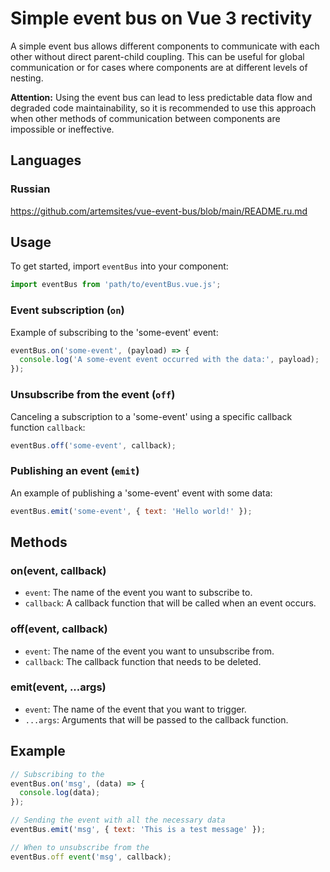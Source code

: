 # Simple event bus on Vue 3 rectivity

A simple event bus allows different components to communicate with each other without direct parent-child coupling. This can be useful for global communication or for cases where components are at different levels of nesting.

**Attention:** Using the event bus can lead to less predictable data flow and degraded code maintainability, so it is recommended to use this approach when other methods of communication between components are impossible or ineffective.

## Languages
### Russian
https://github.com/artemsites/vue-event-bus/blob/main/README.ru.md

## Usage

To get started, import `eventBus` into your component:

```javascript
import eventBus from 'path/to/eventBus.vue.js';
```

### Event subscription (`on`)

Example of subscribing to the 'some-event' event:

```javascript
eventBus.on('some-event', (payload) => {
  console.log('A some-event event occurred with the data:', payload);
});
```

### Unsubscribe from the event (`off`)

Canceling a subscription to a 'some-event' using a specific callback function `callback`:

```javascript
eventBus.off('some-event', callback);
```

### Publishing an event (`emit`)

An example of publishing a 'some-event' event with some data:

```javascript
eventBus.emit('some-event', { text: 'Hello world!' });
```

## Methods

### on(event, callback)

- `event`: The name of the event you want to subscribe to.
- `callback`: A callback function that will be called when an event occurs.

### off(event, callback)

- `event`: The name of the event you want to unsubscribe from.
- `callback`: The callback function that needs to be deleted.

### emit(event, ...args)

- `event`: The name of the event that you want to trigger.
- `...args`: Arguments that will be passed to the callback function.

## Example

```javascript 
// Subscribing to the 
eventBus.on('msg', (data) => {
  console.log(data);
});

// Sending the event with all the necessary data
eventBus.emit('msg', { text: 'This is a test message' });

// When to unsubscribe from the
eventBus.off event('msg', callback);
```
